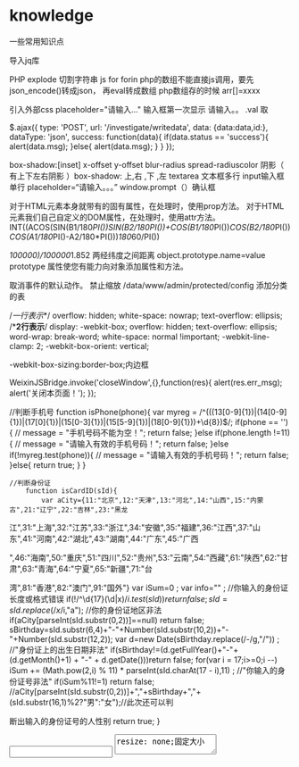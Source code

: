 # knowledge
一些常用知识点
<script src="<?php echo JS_URL;?>jquery-2.0.3.min.js"></script> 导入jq库
PHP explode 切割字符串
js for  forin
php的数组不能直接js调用，要先json_encode()转成json， 再eval转成数组
php数组存的时候  arr[]=xxxx
<link rel="stylesheet" href="<?php echo STATIC_URL; ?>investigate/index.css" type="text/css" />  引入外部css
placeholder="请输入..."  输入框第一次显示 请输入。。
.val 取<value="">

$.ajax({
		type: 'POST',
		url: '/investigate/writedata',
		data: {data:data,id:<?php echo $id; ?>},
		dataType: 'json',
		success: function(data){
			if(data.status == 'success'){
				alert(data.msg);
			}else{
				alert(data.msg);
			}
		}
	});

box-shadow:[inset] x-offset y-offset blur-radius spread-radiuscolor      阴影（ 有上下左右阴影 ）box-shadow: 上,右 ,下 ,左
textarea 文本框多行  input输入框单行    placeholder=“请输入。。。” 
 window.prompt（）确认框

对于HTML元素本身就带有的固有属性，在处理时，使用prop方法。
对于HTML元素我们自己自定义的DOM属性，在处理时，使用attr方法。
INT((ACOS(SIN(B1/180*PI())*SIN(B2/180*PI())+COS(B1/180*PI())*COS(B2/180*PI())*COS(A1/180*PI()-A2/180*PI()))*180*60/PI())

*100000)/100000*1.852 两经纬度之间距离
object.prototype.name=value prototype 属性使您有能力向对象添加属性和方法。
<body ontouchmove="event.preventDefault()"> 取消事件的默认动作。
<meta name="viewport" content="width=device-width,initial-scale=1,maximum-scale=1,user-scalable=no"> 禁止缩放
/data/www/admin/protected/config 添加分类的表

/*一行表示**/
overflow: hidden;
white-space: nowrap;
text-overflow: ellipsis;
/***2行表示**/
display: -webkit-box;
overflow: hidden;
text-overflow: ellipsis;
word-wrap: break-word;
white-space: normal !important;
-webkit-line-clamp: 2;
-webkit-box-orient: vertical;

-webkit-box-sizing:border-box;内边框


WeixinJSBridge.invoke('closeWindow',{},function(res){
				alert(res.err_msg);
				alert('关闭本页面！');
			});


//判断手机号
		function isPhone(phone){
			var myreg = /^(((13[0-9]{1})|(14[0-9]{1})|(17[0]{1})|(15[0-3]{1})|(15[5-9]{1})|(18[0-9]{1}))+\d{8})$/;
			if(phone == ''){
				// message = "手机号码不能为空！";
				return false;
			}else if(phone.length !=11){
				// message = "请输入有效的手机号码！";
				return false;
			}else if(!myreg.test(phone)){
				// message = "请输入有效的手机号码！";
				return false;
			}else{
				return true;
			}
		}

	//判断身份证
		function isCardID(sId){
			var aCity={11:"北京",12:"天津",13:"河北",14:"山西",15:"内蒙古",21:"辽宁",22:"吉林",23:"黑龙

江",31:"上海",32:"江苏",33:"浙江",34:"安徽",35:"福建",36:"江西",37:"山东",41:"河南",42:"湖北",43:"湖南",44:"广东",45:"广西

",46:"海南",50:"重庆",51:"四川",52:"贵州",53:"云南",54:"西藏",61:"陕西",62:"甘肃",63:"青海",64:"宁夏",65:"新疆",71:"台

湾",81:"香港",82:"澳门",91:"国外"} 
			var iSum=0 ;
			var info="" ;
			//你输入的身份证长度或格式错误
			if(!/^\d{17}(\d|x)$/i.test(sId)) return false;
			sId=sId.replace(/x$/i,"a");
			//你的身份证地区非法
			if(aCity[parseInt(sId.substr(0,2))]==null) return false;
			sBirthday=sId.substr(6,4)+"-"+Number(sId.substr(10,2))+"-"+Number(sId.substr(12,2));
			var d=new Date(sBirthday.replace(/-/g,"/")) ;
			//"身份证上的出生日期非法"
			if(sBirthday!=(d.getFullYear()+"-"+ (d.getMonth()+1) + "-" + d.getDate()))return false;
			for(var i = 17;i>=0;i --) iSum += (Math.pow(2,i) % 11) * parseInt(sId.charAt(17 - i),11) ;
			//"你输入的身份证号非法"
			if(iSum%11!=1) return false;
			//aCity[parseInt(sId.substr(0,2))]+","+sBirthday+","+(sId.substr(16,1)%2?"男":"女");//此次还可以判

断出输入的身份证号的人性别
			return true;
		}


<input type="text" name="tel" value=""/>
<textarea type="text" name="helpInfo" placeholder="请输入...">
resize: none;固定大小



　　 /^\\d+$/　　　　　　　　　　//非负整数（正整数 + 0） 
　　/^[0-9]*[1-9][0-9]*$/　　　 //正整数 
　　/^((-\\d+)|(0+))$/　　　    //非正整数（负整数 + 0） 
　　/^-[0-9]*[1-9][0-9]*$/　　  //负整数 
　　/^-?\\d+$/　　　　　　　　   //整数 
　　/^\\d+(/　　　　　　　　　 //非负浮点数（正浮点数 + 0） 
　　/^(([0-9]+\\.[0-9]*[1-9][0-9]*)|([0-9]*[1-9][0-9]*\\.[0-9]+)|([0-9]*[1-9][0-9]*))$/　　　　//正浮点数 
　　/^((-\\d+(/　　　　　　　　   //非正浮点数（负浮点数 + 0） 
　　/^(-(([0-9]+\\.[0-9]*[1-9][0-9]*)|([0-9]*[1-9][0-9]*\\.[0-9]+)|([0-9]*[1-9][0-9]*)))$/　　  //负浮点数 
　　/^(-?\\d+)(/　　　　　　　　 //浮点数



echo "<script> addHtml('{$item["nickname"]}','{$item["reply"]}','{$k}','{$item["review"]}','{$item["nickname"]}'); 

</script>";在php中加js，以及拼接php  用.!!!!

<iframe frameborder=0 name="back" style="width:100%;min-height:100%;"></iframe>点击之后同一页显示数据

explode("",string) 切割字符串变成数组

history.back(-1):直接返回当前页的上一页，数据全部消息，是个新页面

history.go(-1):也是返回当前页的上一页，不过表单里的数据全部还在

/* background:-webkit-linear-gradient(top,#99b5dc,#fff); */

box-sizing: border-box;内边框

<link rel="stylesheet" href="<?php echo STATIC_URL; ?>mqrz/css/index/detail.css" type="text/css" />
		<script src="<?php echo JS_URL;?>jquery-2.0.3.min.js"></script>
		<meta http-equiv="Content-Type" content="text/html; charset=UTF-8">
		<meta name="viewport" content="width=device-width, initial-scale=1.0, maximum-scale=1.0, user-

scalable=no"/>
/*placeholder色值*/ 
textarea::-webkit-input-placeholder { /* WebKit browsers */ 
color: #000; 
} 
textarea:-moz-placeholder { /* Mozilla Firefox 4 to 18 */ 
color: #000; 
} 
textarea::-moz-placeholder { /* Mozilla Firefox 19+ */ 
color: #000; 
} 
textarea:-ms-input-placeholder { /* Internet Explorer 10+ */ 
colo r: #000; 
} 

initial设置属性为其默认值
inherit	从父元素继承属性

css3动画
@keyframes name
{
	from {top:1rem;}
	to {top:3rem;}
}
animation: name duration timing-function delay iteration-count direction fill-mode play-state; 

animation-name	指定要绑定到选择器的关键帧的名称
animation-duration	动画指定需要多少秒或毫秒完成（加S）
animation-timing-function	设置动画将如何完成一个周期
linear	动画从头到尾的速度是相同的。	
ease	默认。动画以低速开始，然后加快，在结束前变慢。	
ease-in	动画以低速开始。	测试
ease-out	动画以低速结束。	
ease-in-out	动画以低速开始和结束。	
cubic-bezier(n,n,n,n)	在 cubic-bezier 函数中自己的值。可能的值是从 0 到 1 的数值。

animation-delay	设置动画在启动前的延迟间隔。（加S）
animation-iteration-count	定义动画的播放次数。n次数 infinite无穷
animation-direction	指定是否应该轮流反向播放动画。
normal正常播放
reverse反向播放
alternate动画在奇数次（1、3、5...）正向播放，在偶数次（2、4、6...）反向播放。
alternate-reverse动画在奇数次（1、3、5...）反向播放，在偶数次（2、4、6...）正向播放。

animation-fill-mode	规定当动画不播放时（当动画完成时，或当动画有一个延迟未开始播放时），要应用到元素的样式。
none 不执行 默认
forwards 在动画结束后（由 animation-iteration-count 决定），动画将应用该属性值。
backwards 动画将应用在 animation-delay 定义期间启动动画的第一次迭代的关键帧中定义的属性值。这些都是 from 关键帧中的值（当 

animation-direction 为 "normal" 或 "alternate" 时）或 to 关键帧中的值（当 animation-direction 为 "reverse" 或 "alternate-

reverse" 时）。	
both 动画遵循 forwards 和 backwards 的规则。也就是说，动画会在两个方向上扩展动画属性。

animation-play-state	指定动画是否正在运行或已暂停。
paused	指定暂停动画
running	指定正在运行的动画

	<link rel="stylesheet" href="<?php echo STATIC_URL; ?>vrepair/css/index.css" type="text/css" />
	<script src="<?php echo JS_URL;?>jquery-2.0.3.min.js"></script>
	<meta http-equiv="Content-Type" content="text/html; charset=UTF-8">
	<meta name="viewport" content="width=device-width, initial-scale=1.0, maximum-scale=1.0, user-scalable=no"/>
	<meta name="apple-mobile-web-app-capable" content="yes">
	<meta name="apple-mobile-web-app-status-bar-style" content="black">
	<meta name="format-detection" content="telephone=no">
	<script src="<?php echo STATIC_URL; ?>vrepair/js/wuxianup.js" type="text/javascript"></script>

vertical-align 属性设置元素的垂直对齐方式。
父元素要设置line-height
使用元素要是inline-block和inline

!important优先级更高

clip-path:polygon(0 0,calc(100% - 4rem) 0,calc(100% - 4rem) 3.5rem,100% 3.5rem,100% 100%,0 100%)//不规则矩形 里面是xy坐标
clip-path:circle(30px at 35px 35px)//圆
clip-path:circle(65px 30px at 125px 40px)//椭圆
clip:rect(top,right,bottom,left)//因为只能剪裁矩形所以基本被弃用了
//隐藏滚动轴
::-webkit-scrollbar{
  display:none;
}
//背景图固定
background-image: url(); 
  background-attachment: fixed;
 
需使用的自定义光标的 URL。
注释：请在此列表的末端始终定义一种普通的光标，以防没有由 URL 定义的可用光标。
cursor:crosshair;
default	默认光标（通常是一个箭头）
auto	默认。浏览器设置的光标。
crosshair	光标呈现为十字线。
pointer	光标呈现为指示链接的指针（一只手）
move	此光标指示某对象可被移动。
e-resize	此光标指示矩形框的边缘可被向右（东）移动。
ne-resize	此光标指示矩形框的边缘可被向上及向右移动（北/东）。
nw-resize	此光标指示矩形框的边缘可被向上及向左移动（北/西）。
n-resize	此光标指示矩形框的边缘可被向上（北）移动。
se-resize	此光标指示矩形框的边缘可被向下及向右移动（南/东）。
sw-resize	此光标指示矩形框的边缘可被向下及向左移动（南/西）。
s-resize	此光标指示矩形框的边缘可被向下移动（南）。
w-resize	此光标指示矩形框的边缘可被向左移动（西）。
text	此光标指示文本。
wait	此光标指示程序正忙（通常是一只表或沙漏）。
help	此光标指示可用的帮助（通常是一个问号或一个气球）

//滤镜
filter: grayscale(100%);
none	默认值，没有效果。
blur(px)	给图像设置高斯模糊。"radius"一值设定高斯函数的标准差，或者是屏幕上以多少像素融在一起， 所以值越大越模糊；

如果没有设定值，则默认是0；这个参数可设置css长度值，但不接受百分比值。
brightness(%)	给图片应用一种线性乘法，使其看起来更亮或更暗。如果值是0%，图像会全黑。值是100%，则图像无变化。其他的值对应线性乘数效果。值超过100%也是可以的，图像会比原来更亮。如果没有设定值，默认是1。
contrast(%)	调整图像的对比度。值是0%的话，图像会全黑。值是100%，图像不变。值可以超过100%，意味着会运用更低的对比。若没有设置值，默认是1。
drop-shadow(h-shadow v-shadow blur spread color)	
给图像设置一个阴影效果。阴影是合成在图像下面，可以有模糊度的，可以以特定颜色画出的遮罩图的偏移版本。 函数接受<shadow>(在CSS3背景中定义)类型的值，除了"inset"关键字是不允许的。该函数与已有的box-shadow box-shadow属性很相似；不同之处在于，通过滤镜，一些浏览器为了更好的性能会提供硬件加速。<shadow>参数如下：
<offset-x> <offset-y> (必须)
这是设置阴影偏移量的两个 <length>值. <offset-x> 设定水平方向距离. 负值会使阴影出现在元素左边. <offset-y>设定垂直距离.负值会使阴影出现在元素上方。查看<length>可能的单位.
如果两个值都是0, 则阴影出现在元素正后面 (如果设置了 <blur-radius> and/or <spread-radius>，会有模糊效果).
<blur-radius> (可选)
这是第三个code><length>值. 值越大，越模糊，则阴影会变得更大更淡.不允许负值 若未设定，默认是0 (则阴影的边界很锐利).
<spread-radius> (可选)
这是第四个 <length>值. 正值会使阴影扩张和变大，负值会是阴影缩小.若未设定，默认是0 (阴影会与元素一样大小). 
注意: Webkit, 以及一些其他浏览器 不支持第四个长度，如果加了也不会渲染。
 
<color> (可选)
查看 <color>该值可能的关键字和标记。若未设定，颜色值基于浏览器。在Gecko (Firefox), Presto (Opera)和Trident (Internet Explorer)中， 会应用colorcolor属性的值。另外, 如果颜色值省略，WebKit中阴影是透明的。
grayscale(%)	
将图像转换为灰度图像。值定义转换的比例。值为100%则完全转为灰度图像，值为0%图像无变化。值在0%到100%之间，则是效果的线性乘子。若未设置，值默认是0；
hue-rotate(deg)	
给图像应用色相旋转。"angle"一值设定图像会被调整的色环角度值。值为0deg，则图像无变化。若值未设置，默认值是0deg。该值虽然没有最大值，超过360deg的值相当于又绕一圈。
invert(%)	
反转输入图像。值定义转换的比例。100%的价值是完全反转。值为0%则图像无变化。值在0%和100%之间，则是效果的线性乘子。 若值未设置，值默认是0。
opacity(%)	
转化图像的透明程度。值定义转换的比例。值为0%则是完全透明，值为100%则图像无变化。值在0%和100%之间，则是效果的线性乘子，也相当于图像样本乘以数量。 若值未设置，值默认是1。该函数与已有的opacity属性很相似，不同之处在于通过filter，一些浏览器为了提升性能会提供硬件加速。
saturate(%)	
转换图像饱和度。值定义转换的比例。值为0%则是完全不饱和，值为100%则图像无变化。其他值，则是效果的线性乘子。超过100%的值是允许的，则有更高的饱和度。 若值未设置，值默认是1。
sepia(%)	
将图像转换为深褐色。值定义转换的比例。值为100%则完全是深褐色的，值为0%图像无变化。值在0%到100%之间，则是效果的线性乘子。若未设置，值默认是0；
url()	
URL函数接受一个XML文件，该文件设置了 一个SVG滤镜，且可以包含一个锚点来指定一个具体的滤镜元素。
例如：
filter: url(svg-url#element-id)

//允许拖动
startDrag(obj, obj);

网页可见区域宽：document.body.clientWidth 
网页可见区域高：document.body.clientHeight 
网页可见区域宽：document.body.offsetWidth (包括边线的宽) 
网页可见区域高：document.body.offsetHeight (包括边线的宽)  
网页正文全文宽：document.body.scrollWidth 
网页正文全文高：document.body.scrollHeight  
网页被卷去的高：document.body.scrollTop 
网页被卷去的左：document.body.scrollLeft 
网页正文部分上：window.screenTop 
网页正文部分左：window.screenLeft 
屏幕分辨率的高：window.screen.height 
屏幕分辨率的宽：window.screen.width 
屏幕可用工作区高度：window.screen.availHeight 
屏幕可用工作区宽度：window.screen.availWidth

！function(){}() , (function(){})() , (function(){}()) , new function(){} , void function(){}();封装时候用的匿名函数

多张图片上传的时候input一定要加name  $_File才能取到值

php""会执行内部变量 ''不会执行   换行PHP_EOL

pointer-events: none;取消点击事件

//离开页面
window.onbeforeunload=function (){
alert("===onbeforeunload===");
if(event.clientX>document.body.clientWidth && event.clientY < 0 || event.altKey){
     alert("你关闭了浏览器");
}else{
     alert("你正在刷新页面");
}
}

监听浏览器返回键、后退、上一页事件（popstate）操作返回键
window.addEventListener("popstate", function(){
    //doSomething
}, false)

substr_replace(string,replacement,start,length)
string	必需。规定要检查的字符串。
replacement	必需。规定要插入的字符串。
start	
必需。规定在字符串的何处开始替换。
正数 - 在第 start 个偏移量开始替换
负数 - 在从字符串结尾的第 start 个偏移量开始替换
0 - 在字符串中的第一个字符处开始替换
charlist	
可选。规定要替换多少个字符。
正数 - 被替换的字符串长度
负数 - 从字符串末端开始的被替换字符数
0 - 插入而非替换


一、校验数字的表达式

1 数字：^[0-9]*$

2 n位的数字：^\d{n}$

3 至少n位的数字：^\d{n,}$

4 m-n位的数字：^\d{m,n}$

5 零和非零开头的数字：^(0|[1-9][0-9]*)$

6 非零开头的最多带两位小数的数字：^([1-9][0-9]*)+(.[0-9]{1,2})?$

7 带1-2位小数的正数或负数：^(\-)?\d+(\.\d{1,2})?$

8 正数、负数、和小数：^(\-|\+)?\d+(\.\d+)?$

9 有两位小数的正实数：^[0-9]+(.[0-9]{2})?$

10 有1~3位小数的正实数：^[0-9]+(.[0-9]{1,3})?$

11 非零的正整数：^[1-9]\d*$ 或 ^([1-9][0-9]*){1,3}$ 或 ^\+?[1-9][0-9]*$

12 非零的负整数：^\-[1-9][]0-9"*$ 或 ^-[1-9]\d*$

13 非负整数：^\d+$ 或 ^[1-9]\d*|0$

14 非正整数：^-[1-9]\d*|0$ 或 ^((-\d+)|(0+))$

15 非负浮点数：^\d+(\.\d+)?$ 或 ^[1-9]\d*\.\d*|0\.\d*[1-9]\d*|0?\.0+|0$

16 非正浮点数：^((-\d+(\.\d+)?)|(0+(\.0+)?))$ 或 ^(-([1-9]\d*\.\d*|0\.\d*[1-9]\d*))|0?\.0+|0$

17 正浮点数：^[1-9]\d*\.\d*|0\.\d*[1-9]\d*$ 或 ^(([0-9]+\.[0-9]*[1-9][0-9]*)|([0-9]*[1-9][0-9]*\.[0-9]+)|([0-9]*[1-9][0-9]*))$

18 负浮点数：^-([1-9]\d*\.\d*|0\.\d*[1-9]\d*)$ 或 ^(-(([0-9]+\.[0-9]*[1-9][0-9]*)|([0-9]*[1-9][0-9]*\.[0-9]+)|([0-9]*[1-9][0-9]*)))$

19 浮点数：^(-?\d+)(\.\d+)?$ 或 ^-?([1-9]\d*\.\d*|0\.\d*[1-9]\d*|0?\.0+|0)$

二、校验字符的表达式

1 汉字：^[\u4e00-\u9fa5]{0,}$

2 英文和数字：^[A-Za-z0-9]+$ 或 ^[A-Za-z0-9]{4,40}$

3 长度为3-20的所有字符：^.{3,20}$

4 由26个英文字母组成的字符串：^[A-Za-z]+$

5 由26个大写英文字母组成的字符串：^[A-Z]+$

6 由26个小写英文字母组成的字符串：^[a-z]+$

7 由数字和26个英文字母组成的字符串：^[A-Za-z0-9]+$

8 由数字、26个英文字母或者下划线组成的字符串：^\w+$ 或 ^\w{3,20}$

9 中文、英文、数字包括下划线：^[\u4E00-\u9FA5A-Za-z0-9_]+$

10 中文、英文、数字但不包括下划线等符号：^[\u4E00-\u9FA5A-Za-z0-9]+$ 或 ^[\u4E00-\u9FA5A-Za-z0-9]{2,20}$

11 可以输入含有^%&',;=?$\"等字符：[^%&',;=?$\x22]+

12 禁止输入含有~的字符：[^~\x22]+

三、特殊需求表达式

1 Email地址：^\w+([-+.]\w+)*@\w+([-.]\w+)*\.\w+([-.]\w+)*$

2 域名：[a-zA-Z0-9][-a-zA-Z0-9]{0,62}(/.[a-zA-Z0-9][-a-zA-Z0-9]{0,62})+/.?

3 InternetURL：[a-zA-z]+://[^\s]* 或 ^http://([\w-]+\.)+[\w-]+(/[\w-./?%&=]*)?$

4 手机号码：^(13[0-9]|14[5|7]|15[0|1|2|3|5|6|7|8|9]|18[0|1|2|3|5|6|7|8|9])\d{8}$

5 电话号码("XXX-XXXXXXX"、"XXXX-XXXXXXXX"、"XXX-XXXXXXX"、"XXX-XXXXXXXX"、"XXXXXXX"和"XXXXXXXX)：^(\(\d{3,4}-)|\d{3.4}-)?\d{7,8}$

6 国内电话号码(0511-4405222、021-87888822)：\d{3}-\d{8}|\d{4}-\d{7}

7 身份证号(15位、18位数字)：^\d{15}|\d{18}$

8 短身份证号码(数字、字母x结尾)：^([0-9]){7,18}(x|X)?$ 或 ^\d{8,18}|[0-9x]{8,18}|[0-9X]{8,18}?$

9 帐号是否合法(字母开头，允许5-16字节，允许字母数字下划线)：^[a-zA-Z][a-zA-Z0-9_]{4,15}$

10 密码(以字母开头，长度在6~18之间，只能包含字母、数字和下划线)：^[a-zA-Z]\w{5,17}$

11 强密码(必须包含大小写字母和数字的组合，不能使用特殊字符，长度在8-10之间)：^(?=.*\d)(?=.*[a-z])(?=.*[A-Z]).{8,10}$

12 日期格式：^\d{4}-\d{1,2}-\d{1,2}

13 一年的12个月(01～09和1～12)：^(0?[1-9]|1[0-2])$

14 一个月的31天(01～09和1～31)：^((0?[1-9])|((1|2)[0-9])|30|31)$

15 钱的输入格式：

16 1.有四种钱的表示形式我们可以接受:"10000.00" 和 "10,000.00", 和没有 "分" 的 "10000" 和 "10,000"：^[1-9][0-9]*$

17 2.这表示任意一个不以0开头的数字,但是,这也意味着一个字符"0"不通过,所以我们采用下面的形式：^(0|[1-9][0-9]*)$

18 3.一个0或者一个不以0开头的数字.我们还可以允许开头有一个负号：^(0|-?[1-9][0-9]*)$

19 4.这表示一个0或者一个可能为负的开头不为0的数字.让用户以0开头好了.把负号的也去掉,因为钱总不能是负的吧.下面我们要加的是说明可能的小数部分：^[0-9]+(.[0-9]+)?$

20 5.必须说明的是,小数点后面至少应该有1位数,所以"10."是不通过的,但是 "10" 和 "10.2" 是通过的：^[0-9]+(.[0-9]{2})?$

21 6.这样我们规定小数点后面必须有两位,如果你认为太苛刻了,可以这样：^[0-9]+(.[0-9]{1,2})?$

22 7.这样就允许用户只写一位小数.下面我们该考虑数字中的逗号了,我们可以这样：^[0-9]{1,3}(,[0-9]{3})*(.[0-9]{1,2})?$

23 8.1到3个数字,后面跟着任意个 逗号+3个数字,逗号成为可选,而不是必须：^([0-9]+|[0-9]{1,3}(,[0-9]{3})*)(.[0-9]{1,2})?$

24 备注：这就是最终结果了,别忘了"+"可以用"*"替代如果你觉得空字符串也可以接受的话(奇怪,为什么?)最后,别忘了在用函数时去掉去掉那个反斜杠,一般的错误都在这里

25 xml文件：^([a-zA-Z]+-?)+[a-zA-Z0-9]+\\.[x|X][m|M][l|L]$

26 中文字符的正则表达式：[\u4e00-\u9fa5]

27 双字节字符：[^\x00-\xff] (包括汉字在内，可以用来计算字符串的长度(一个双字节字符长度计2，ASCII字符计1))

28 空白行的正则表达式：\n\s*\r (可以用来删除空白行)

29 HTML标记的正则表达式：<(\S*?)[^>]*>.*?</\1>|<.*? /> (网上流传的版本太糟糕，上面这个也仅仅能部分，对于复杂的嵌套标记依旧无能为力)

30 首尾空白字符的正则表达式：^\s*|\s*$或(^\s*)|(\s*$) (可以用来删除行首行尾的空白字符(包括空格、制表符、换页符等等)，非常有用的表达式)

31 腾讯QQ号：[1-9][0-9]{4,} (腾讯QQ号从10000开始)

32 中国邮政编码：[1-9]\d{5}(?!\d) (中国邮政编码为6位数字)

33 IP地址：\d+\.\d+\.\d+\.\d+ (提取IP地址时有用)

34 IP地址：((?:(?:25[0-5]|2[0-4]\\d|[01]?\\d?\\d)\\.){3}(?:25[0-5]|2[0-4]\\d|[01]?\\d?\\d))

//返回前一页 判断是否有前一页
function goBack(){
						if(document.referrer==''){
							location.href='http://bhjiguan.wxshidai.com';
						}else{
							window.history.go(-1);
							return false;
						}
					}

input file里面
accept="image/*;capture=camera" 直接调用相机
accept="image/*" 调用相机 图片或者相册

//dirname() 函数返回路径中的目录部分。
require_once(dirname(__FILE__).'/xx.php');
//页面上不能复制的用这个
javascript:document.body.contentEditable='true';document.designMode='on'; void(0);